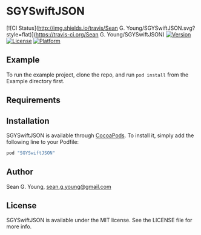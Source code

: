 # SGYSwiftJSON

[![CI Status](http://img.shields.io/travis/Sean G. Young/SGYSwiftJSON.svg?style=flat)](https://travis-ci.org/Sean G. Young/SGYSwiftJSON)
[![Version](https://img.shields.io/cocoapods/v/SGYSwiftJSON.svg?style=flat)](http://cocoapods.org/pods/SGYSwiftJSON)
[![License](https://img.shields.io/cocoapods/l/SGYSwiftJSON.svg?style=flat)](http://cocoapods.org/pods/SGYSwiftJSON)
[![Platform](https://img.shields.io/cocoapods/p/SGYSwiftJSON.svg?style=flat)](http://cocoapods.org/pods/SGYSwiftJSON)

## Example

To run the example project, clone the repo, and run `pod install` from the Example directory first.

## Requirements

## Installation

SGYSwiftJSON is available through [CocoaPods](http://cocoapods.org). To install
it, simply add the following line to your Podfile:

```ruby
pod "SGYSwiftJSON"
```

## Author

Sean G. Young, sean.g.young@gmail.com

## License

SGYSwiftJSON is available under the MIT license. See the LICENSE file for more info.
